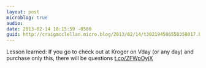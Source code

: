 ```yaml
---
layout: post
microblog: true
audio: 
date: 2013-02-14 18:15:59 -0500
guid: http://craigmcclellan.micro.blog/2013/02/14/t302194506550358017.html
---
```

Lesson learned: If you go to check out at Kroger on Vday (or any day) and purchase only this, there will be questions [t.co/ZFWpOyjX](http://t.co/ZFWpOyjX)

